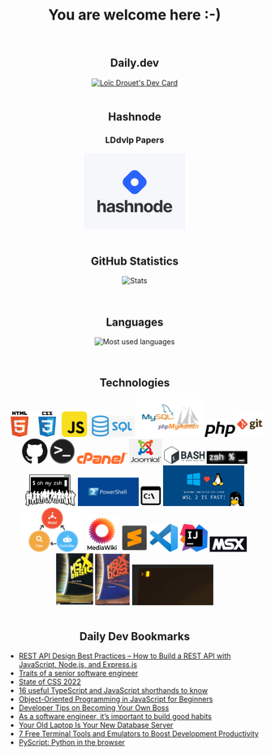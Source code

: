 <h1 align="center"> You are welcome here :-)</h1>

<br />

<div align="center">
    <h2>Daily.dev</h2>    
    <a href="https://app.daily.dev/LDdvlp">
        <img
            src="https://api.daily.dev/devcards/6a2db644d7b342d5924aa8a261fc3c97.png?r=d2h" width="400"
            alt="Loïc Drouet's Dev Card" 
        />
    </a>
</div>

<br />

<div align="center">
    <h2>Hashnode</h2>
    <h3>LDdvlp Papers</h3>
    <a href="https://lddvlp.hashnode.dev/">
        <img 
            src="/images/00-hashnode-logo.jfif" 
            width="200" alt="LDdvlp Papers" 
        />
    </a>
</div>

<br />

<div align="center">
    <h2>GitHub Statistics</h2>
    
![Stats](https://github-readme-stats.vercel.app/api?username=lddvlp&show_icons=true&theme=radical&count_private=true)

</div>

<br />

<div align="center">
    <h2>Languages</h2>

![Most used languages](https://github-readme-stats.vercel.app/api/top-langs/?username=lddvlp)

</div>

<br />

<div align="center">
    <h2>Technologies</h2>

<!-- Image #01    -->
<img alt="HTML5" width="50px" src="https://raw.githubusercontent.com/github/explore/80688e429a7d4ef2fca1e82350fe8e3517d3494d/topics/html/html.png" />

<!-- Image #02    -->
<img alt="CSS3" width="50px" src="https://raw.githubusercontent.com/github/explore/80688e429a7d4ef2fca1e82350fe8e3517d3494d/topics/css/css.png" />

<!-- Image #03    -->
<img alt="JavaScript" width="50px"   src="/images/03-javascript-logo.png" />

<!-- Image #04    -->
<img alt="SQL" width="90px" src="/images/04-sql-logo.jpg" />

<!-- Image #05    -->
<img alt="phpMyAdmin-MySQL" width="130px" src="/images/05-phpmyadmin-mysql-logo.png" />

<!-- Image #06    -->
<img alt="PHP" width="60px" src="/images/06-php-logo-alt.png" />

<!-- Image #07    -->
<img alt="Git" width="50px" src="https://raw.githubusercontent.com/github/explore/80688e429a7d4ef2fca1e82350fe8e3517d3494d/topics/git/git.png" />

<!-- Image #08    -->
<img alt="GitHub" width="50px" src="https://raw.githubusercontent.com/github/explore/78df643247d429f6cc873026c0622819ad797942/topics/github/github.png" />

<!-- Image #09    -->
<img alt="Shell" width="50px" src="https://raw.githubusercontent.com/github/explore/80688e429a7d4ef2fca1e82350fe8e3517d3494d/topics/terminal/terminal.png" />

<!-- Image #10    -->
<img alt="cPanel" width="100px" src="/images/10-cpanel-logo.png" />

<!-- Image #11    -->
<img alt="Joomla!" width="65px" src="/images/11-joomla-logo.png" />

<!-- Image #12    -->
<img alt="Bash" width="80px" src="/images/12-bash-logo.png" />

<!-- Image #13    -->
<img alt="Zsh" width="80px" src="/images/13-zsh-logo.gif" />

<!-- Image #14    -->
<img alt="Oh My Zsh" width="100px" src="/images/14-oh_my_zsh-logo.png" />

<!-- Image #15    -->
<img alt="PowerShell" width="120px" src="/images/15-powershell-logo.jpg" />

<!-- Image #16    -->
<img alt="cmd" width="40px" src="/images/16-cmd-logo.png" />

<!-- Image #17    -->
<img alt="WSL2" width="160px" src="/images/17-wsl2-logo.jpg" />

<!-- Image #18    -->
<img alt="MVC" width="120px" src="/images/18-mvc-logo.jpg" />

<!-- Image #19    -->
<img alt="MediaWiki" width="65px" src="/images/19-mediawiki-logo.png" />

<!-- Image #90    -->
<img alt="Sublime Text" width="55px" src="/images/90-sublime_text-logo.png" />

<!-- Image #91    -->
<img alt="VS Code" width="55px" src="/images/91-vs_code-logo.png" />

<!-- Image #92    -->
<img alt="IntelliJ IDEA" width="55px" src="/images/92-intellij_idea.png" />

<!-- Image #95   -->
<img alt="MSX" width="73px" src="/images/95-msx-logo.png" />

<!-- Image #96    -->
<img alt="MSX-BASIC" width="73px" src="/images/96-msx_ basic-logo.jfif" />

<!-- Image #97    -->
<img alt="MSX-DOS" width="69px" src="/images/97-msx_dos-logo.jpg" />

<!-- Image #99    -->
<img alt="Amber Terminal" width="160px" src="/images/98-amber_terminal.gif" />

</div>

<br />

<div align="center">
    <h2>Daily Dev Bookmarks</h2>
</div>

<!-- daily.dev BOOKMARKS:START -->
- [REST API Design Best Practices – How to Build a REST API with JavaScript, Node.js, and Express.js](https://app.daily.dev/posts/ju0gEvNNX?utm_source=rss&utm_medium=bookmarks&utm_campaign=Yaq6rDv_C)
- [Traits of a senior software engineer](https://app.daily.dev/posts/UOdrl0SfA?utm_source=rss&utm_medium=bookmarks&utm_campaign=Yaq6rDv_C)
- [State of CSS 2022](https://app.daily.dev/posts/KNo9WXVcS?utm_source=rss&utm_medium=bookmarks&utm_campaign=Yaq6rDv_C)
- [16 useful TypeScript and JavaScript shorthands to know](https://app.daily.dev/posts/G4PCzkRiR?utm_source=rss&utm_medium=bookmarks&utm_campaign=Yaq6rDv_C)
- [Object-Oriented Programming in JavaScript for Beginners](https://app.daily.dev/posts/4VkUo5dPy?utm_source=rss&utm_medium=bookmarks&utm_campaign=Yaq6rDv_C)
- [Developer Tips on Becoming Your Own Boss](https://app.daily.dev/posts/uTOXjXP9R?utm_source=rss&utm_medium=bookmarks&utm_campaign=Yaq6rDv_C)
- [As a software engineer, it’s important to build good habits](https://app.daily.dev/posts/51NhdfWkm?utm_source=rss&utm_medium=bookmarks&utm_campaign=Yaq6rDv_C)
- [Your Old Laptop Is Your New Database Server](https://app.daily.dev/posts/4rFMo0mYz?utm_source=rss&utm_medium=bookmarks&utm_campaign=Yaq6rDv_C)
- [7 Free Terminal Tools and Emulators to Boost Development Productivity](https://app.daily.dev/posts/vC6LiXsmN?utm_source=rss&utm_medium=bookmarks&utm_campaign=Yaq6rDv_C)
- [PyScript: Python in the browser](https://app.daily.dev/posts/RcIlPSy9D?utm_source=rss&utm_medium=bookmarks&utm_campaign=Yaq6rDv_C)
<!-- daily.dev BOOKMARKS:END -->
